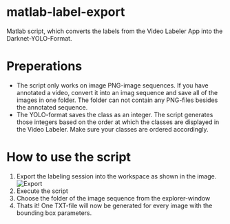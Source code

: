 # matlab-label-export
Matlab script, which converts the labels from the Video Labeler App into the Darknet-YOLO-Format.

# Preperations
* The script only works on image PNG-image sequences. If you have annotated a video, convert it into an imag sequence and save all of the images in one folder. The folder can not contain any PNG-files besides the annotated sequence.
* The YOLO-format saves the class as an integer. The script generates those integers based on the order at which the classes are displayed in the Video Labeler. Make sure your classes are ordered accordingly.

# How to use the script

1. Export the labeling session into the workspace as shown in the image. ![Export](https://i.imgur.com/Z3tTXjr.png)
2. Execute the script
3. Choose the folder of the image sequence from the explorer-window
4. Thats it! One TXT-file will now be generated for every image with the bounding box parameters.
